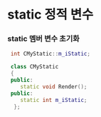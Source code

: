 # static 정적 변수
### static 멤버 변수 초기화
```c++
 int CMyStatic::m_iStatic;

 class CMyStatic
 {
 public:
 	static void Render();
 public:
 	static int m_iStatic;
  };
```
